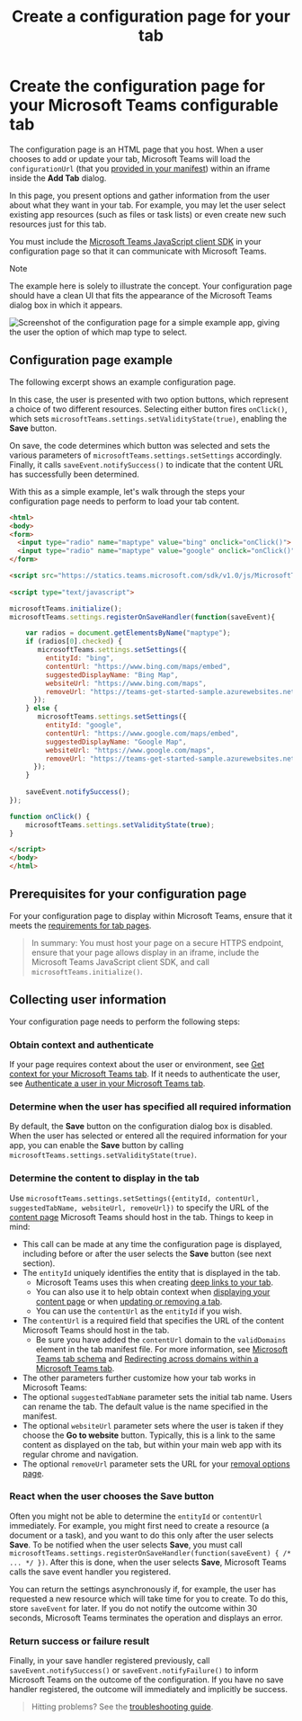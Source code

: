 ﻿---
title: Create a configuration page for your tab
description: Describes how to create and use a configuration page in a tab
keywords: teams tabs configuration
---

# Create the configuration page for your Microsoft Teams configurable tab

The configuration page is an HTML page that you host. When a user chooses to add or update your tab, Microsoft Teams will load the `configurationUrl` (that you [provided in your manifest](~/concepts/apps/apps-package)) within an iframe inside the **Add Tab** dialog.

In this page, you present options and gather information from the user about what they want in your tab. For example, you may let the user select existing app resources (such as files or task lists) or even create new such resources just for this tab.

You must include the [Microsoft Teams JavaScript client SDK](/javascript/api/overview/msteams-client) in your configuration page so that it can communicate with Microsoft Teams.

> [!NOTE]
> The example here is solely to illustrate the concept. Your configuration page should have a clean UI that fits the appearance of the Microsoft Teams dialog box in which it appears.

![Screenshot of the configuration page for a simple example app, giving the user the option of which map type to select.](~/assets/images/tab_configui.png)

## Configuration page example

The following excerpt shows an example configuration page.

In this case, the user is presented with two option buttons, which represent a choice of two different resources. Selecting either button fires `onClick()`, which sets `microsoftTeams.settings.setValidityState(true)`, enabling the **Save** button.

On save, the code determines which button was selected and sets the various parameters of `microsoftTeams.settings.setSettings` accordingly. Finally, it calls `saveEvent.notifySuccess()` to indicate that the content URL has successfully been determined.

With this as a simple example, let's walk through the steps your configuration page needs to perform to load your tab content.

<!-- TODO: fix to use latest sample app --> 

```HTML
<html>
<body>
<form>
  <input type="radio" name="maptype" value="bing" onclick="onClick()"> Bing Maps<br>
  <input type="radio" name="maptype" value="google" onclick="onClick()"> Google Maps
</form> 

<script src="https://statics.teams.microsoft.com/sdk/v1.0/js/MicrosoftTeams.min.js"></script>
 
<script type="text/javascript">  

microsoftTeams.initialize();
microsoftTeams.settings.registerOnSaveHandler(function(saveEvent){

    var radios = document.getElementsByName("maptype");
    if (radios[0].checked) {
       microsoftTeams.settings.setSettings({
         entityId: "bing",
         contentUrl: "https://www.bing.com/maps/embed",
         suggestedDisplayName: "Bing Map",
         websiteUrl: "https://www.bing.com/maps",
         removeUrl: "https://teams-get-started-sample.azurewebsites.net/tabremove.html",
      });
    } else {
       microsoftTeams.settings.setSettings({
         entityId: "google",
         contentUrl: "https://www.google.com/maps/embed",
         suggestedDisplayName: "Google Map",
         websiteUrl: "https://www.google.com/maps",
         removeUrl: "https://teams-get-started-sample.azurewebsites.net/tabremove.html",
      });
    }
    
    saveEvent.notifySuccess();
});

function onClick() {
    microsoftTeams.settings.setValidityState(true);
}

</script>
</body>
</html>
```

## Prerequisites for your configuration page

For your configuration page to display within Microsoft Teams, ensure that it meets the [requirements for tab pages](~/resources/general/requirements).

>In summary: You must host your page on a secure HTTPS endpoint, ensure that your page allows display in an iframe, include the Microsoft Teams JavaScript client SDK, and call `microsoftTeams.initialize()`.

## Collecting user information

Your configuration page needs to perform the following steps:

### Obtain context and authenticate

If your page requires context about the user or environment, see [Get context for your Microsoft Teams tab](~/concepts/tabs/tabs-context). If it needs to authenticate the user, see [Authenticate a user in your Microsoft Teams tab](~/concepts/authentication/authentication).

### Determine when the user has specified all required information
 
By default, the **Save** button on the configuration dialog box is disabled. When the user has selected or entered all the required information for your app, you can enable the **Save** button by calling `microsoftTeams.settings.setValidityState(true)`.

### Determine the content to display in the tab

Use `microsoftTeams.settings.setSettings({entityId, contentUrl, suggestedTabName, websiteUrl, removeUrl})` to specify the URL of the [content page](~/concepts/tabs/tabs-content) Microsoft Teams should host in the tab. Things to keep in mind:

* This call can be made at any time the configuration page is displayed, including before or after the user selects the **Save** button (see next section).
* The `entityId` uniquely identifies the entity that is displayed in the tab.
  * Microsoft Teams uses this when creating [deep links to your tab](~/concepts/deep-links).
  * You can also use it to help obtain context when [displaying your content page](~/concepts/tabs/tabs-content) or when [updating or removing a tab](~/concepts/tabs/tabs-update-remove).
  * You can use the `contentUrl` as the `entityId` if you wish.
* The `contentUrl` is a required field that specifies the URL of the content Microsoft Teams should host in the tab.
  * Be sure you have added the `contentUrl` domain to the `validDomains` element in the tab manifest file. For more information, see [Microsoft Teams tab schema](~/resources/schema/manifest-schema) and [Redirecting across domains within a Microsoft Teams tab](~/concepts/tabs/cross-domain).
*  The other parameters further customize how your tab works in Microsoft Teams:
  * The optional `suggestedTabName` parameter sets the initial tab name. Users can rename the tab. The default value is the name specified in the manifest.
  * The optional `websiteUrl` parameter sets where the user is taken if they choose the **Go to website** button. Typically, this is a link to the same content as displayed on the tab, but within your main web app with its regular chrome and navigation.
  * The optional `removeUrl` parameter sets the URL for your [removal options page](~/concepts/tabs/tabs-update-remove#removing-a-tab).

### React when the user chooses the Save button

Often you might not be able to determine the `entityId` or `contentUrl` immediately. For example, you might first need to create a resource (a document or a task), and you want to do this only after the user selects **Save**. To be notified when the user selects **Save**, you must call `microsoftTeams.settings.registerOnSaveHandler(function(saveEvent) { /* ... */ })`. After this is done, when the user selects **Save**, Microsoft Teams calls the save event handler you registered.

You can return the settings asynchronously if, for example, the user has requested a new resource which will take time for you to create. To do this, store `saveEvent` for later. If you do not notify the outcome within 30 seconds, Microsoft Teams terminates the operation and displays an error.

### Return success or failure result

Finally, in your save handler registered previously, call `saveEvent.notifySuccess()` or `saveEvent.notifyFailure()` to inform Microsoft Teams on the outcome of the configuration. If you have no save handler registered, the outcome will immediately and implicitly be success.

>Hitting problems? See the [troubleshooting guide](~/troubleshoot/troubleshoot).
